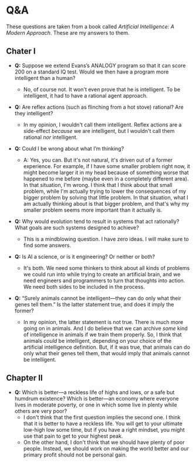 # Q&A

These questions are taken from a book called _Artificial Intelligence: A Modern Approach_. These are my answers to them.

## Chater I

* **Q:** Suppose we extend Evans’s ANALOGY program so that it can score 200 on a standard IQ test. Would we then have a program more intelligent than a human?
  * No, of course not. It won't even prove that he is intelligent. To be intelligent, it had to have a rational agent approach.

* **Q:** Are reflex actions (such as flinching from a hot stove) rational? Are they intelligent?
  * In my opinion, I wouldn't call them intelligent. Reflex actions are a side-effect _because_ we are intelligent, but I wouldn't call them rational _nor_ intelligent.

* **Q:** Could I be wrong about what I’m thinking?
  * A: Yes, you can. But it's not natural, it's driven out of a former experience. For example, if I have some smaller problem right now, it might become larger it in my head because of something worse that happened to me before (maybe even in a completely different area). In that situation, I'm wrong. I think that I think about that small problem, while I'm actually trying to lower the consequences of my bigger problem by solving that little problem. In that situation, what I am actually thinking about is that bigger problem, and that's why my smaller problem seems more important than it actually is.

* **Q:** Why would evolution tend to result in systems that act rationally? What goals are such systems designed to achieve?
  * This is a mindblowing question. I have zero ideas. I will make sure to find some answers.

* **Q:** Is AI a science, or is it engineering? Or neither or both?
  * It's both. We need some thinkers to think about all kinds of problems we could run into while trying to create an artificial brain, and we need engineers and programmers to turn that thoughts into action. We need both sides to be included in the process.

* **Q:** “Surely animals cannot be intelligent—they can do only what their genes tell them.” Is the latter statement true, and does it imply the former?
  * In my opinion, the latter statement is not true. There is much more going on in animals. And I do believe that we can archive _some_ kind of intelligence in animals if we train them properly. So, I think that animals _could_ be intelligent, depending on your choice of the artificial intelligence definition. But, if it was true, that animals can do only what their genes tell them, that would imply that animals cannot be intelligent.

## Chapter II

* **Q:** Which is better—a reckless life of highs and lows, or a safe but humdrum existence? Which is better—an economy where everyone lives in moderate poverty, or one in which some live in plenty while others are very poor?
  * I don't think that the first question implies the second one. I think that it is better to have a reckless life. You will get to your ultimate low-high low some time, but if you have a right mindset, you might use that pain to get to your highest peak.
  * On the other hand, I don't think that we should have plenty of poor people. Instead, we should work on making the world better and our primary profit should not be personal gain.
